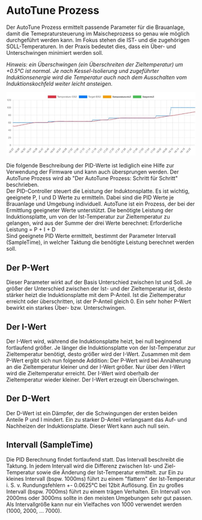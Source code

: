 # AutoTune Prozess

Der AutoTune Prozess ermittelt passende Parameter für die Brauanlage, damit die Temepratursteuerung im Maischeprozess so genau wie möglich durchgeführt werden kann. Im Fokus stehen die IST- und die zugehörigen SOLL-Temperaturen. In der Praxis bedeutet dies, dass ein Über- und Unterschwingen minimiert werden soll.

_Hinweis: ein Überschwingen (ein Überschreiten der Zieltemperatur) um +0.5°C ist normal. Je nach Kessel-Isolierung und zugeführter Induktionsenergie wird die Temperatur auch nach dem Ausschalten vom Induktionskochfeld weiter leicht ansteigen._

![AutoTune4](/docs/img/IDS-AutoTune-Ziel.jpg)

Die folgende Beschreibung der PID-Werte ist lediglich eine Hilfe zur Verwendung der Firmware und kann auch übersprungen werden. Der AutoTune Prozess wird ab "Der AutoTune Prozess: Schritt für Schritt" beschrieben.\
Der PID-Controller steuert die Leistung der Induktonsplatte. Es ist wichtig, geeignete P, I und D Werte zu ermitteln. Dabei sind die PID Werte je Brauanlage und Umgebung individuell. AutoTune ist ein Prozess, der bei der Ermittlung geeigneter Werte unterstützt. Die benötigte Leistung der Induktionsplatte, um von der Ist-Temperatur zur Zieltemperatur zu gelangen, wird aus der Summe der drei Werte berechnet: Erforderliche Leistung = P + I + D\
Sind geeignete PID Werte ermittelt, bestimmt der Parameter Intervall (SampleTime), in welcher Taktung die benötigte Leistung berechnet werden soll.

## Der P-Wert

Dieser Parameter wirkt auf der Basis Unterschied zwischen Ist und Soll. Je größer der Unterschied zwischen der Ist- und der Zieltemperatur ist, desto stärker heizt die Induktionsplatte mit dem P-Anteil. Ist die Zieltemperatur erreicht oder überschritten, ist der P-Anteil gleich 0. Ein sehr hoher P-Wert bewirkt ein starkes Über- bzw. Unterschwingen.

## Der I-Wert

Der I-Wert wird, während die Induktionsplatte heizt, bei null beginnend fortlaufend größer. Je länger die Induktionsplatte von der Ist-Temperatur zur Zieltemperatur benötigt, desto größer wird der I-Wert. Zusammen mit dem P-Wert ergibt sich nun folgende Addition: Der P-Wert wird bei Annäherung an die Zieltemperatur kleiner und der I-Wert größer. Nur über den I-Wert wird die Zieltemperatur erreicht. Der I-Wert wird oberhalb der Zieltemperatur wieder kleiner. Der I-Wert erzeugt ein Überschwingen.

## Der D-Wert

Der D-Wert ist ein Dämpfer, der die Schwingungen der ersten beiden Anteile P und I mindert. Ein zu starker D-Anteil verlangsamt das Auf- und Nachheizen der Induktionsplatte. Dieser Wert kann auch null sein.

## Intervall (SampleTime)

Die PID Berechnung findet fortlaufend statt. Das Intervall beschreibt die Taktung. In jedem Intervall wird die Differenz zwischen Ist- und Ziel-Temperatur sowie die Änderung der Ist-Temperatur ermittelt. zur  Ein zu kleines Intervall (bspw. 1000ms) führt zu einem "flattern" der Ist-Temperatur i. S. v. Rundungsfehlern +- 0.0625°C bei 12bit Auflösung. Ein zu großes Intervall (bspw. 7000ms) führt zu einem trägen Verhalten. Ein Intervall von 2000ms oder 3000ms sollte in den meisten Umgebungen sehr gut passen. Als Intervallgröße kann nur ein Vielfaches von 1000 verwendet werden (1000, 2000, ... 7000).
